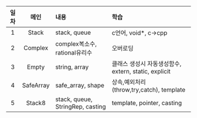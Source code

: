 |일차|메인|내용|학습|
|:---:|:---:|:---|:---|
|1|Stack|stack, queue|c언어, void*, c->cpp|
|2|Complex|complex복소수, rational유리수|오버로딩|
|3|Empty|string, array|클래스 생성시 자동생성함수, extern, static, explicit|
|4|SafeArray|safe_array, shape|상속,예외처리(throw,try,catch), template|
|5|Stack8|stack, queue, StringRep, casting|template, pointer, casting|
